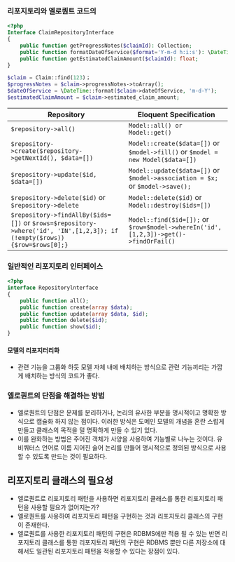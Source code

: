 ### 리포지토리와 엘로퀀트 코드의 
```php
<?php
Interface ClaimRepositoryInterface
{
    public function getProgressNotes($claimId): Collection;
    public function formatDateOfService($format='Y-m-d h:i:s'): \DateTimeImmutable;
    public function getEstimatedClaimAmount($claimId): float;
}
```

```php
$claim = Claim::find(123)；
$progressNotes = $claim->progressNotes->toArray();
$dateOfService = \DateTime::format($claim->dateOfService, 'm-d-Y');
$estimatedClaimAmount = $claim->estimated_claim_amount;
```

| Repository | Eloquent Specification |
|------------|------------------------|
| `$repository->all()` | `Model::all() or Model::get()` |
| `$repository->create($repository->getNextId(), $data=[])` | `Model::create($data=[])` or `$model->fill()` or `$model = new Model($data=[])` |
| `$repository->update($id, $data=[])` | `Model::update($data=[])` or `$model->association = $x;` or `$model->save();` |
| `$repository->delete($id)` or `$repository->delete` | `Model::delete($id)` or `Model::destroy($ids=[])` | 
`$repository->findAllBy($ids=[])` or `$rows=$repository->where('id', 'IN',[1,2,3]); if (!empty($rows)) {$row=$rows[0];}` | `Model::find($id=[]);` or `$row=$model->whereIn('id',[1,2,3])->get()->findOrFail()` |


### 일반적인 리포지토리 인터페이스
```php
<?php
interface Repositorylnterface
{
    public function all();
    public function create(array $data);
    public function update(array $data, $id);
    public function delete($id);	
    public function show($id);	
}
```

#### 모델의 리포지터리화
- 관련 기능을 그룹화 하듯 모델 자체 내에 배치하는 방식으로 관련 기능끼리는 가깝게 배치하는 방식의 코드가 좋다.

### 엘로퀀트의 단점을 해결하는 방법
- 엘로퀀트의 단점은 문제를 분리하거나, 논리의 유사한 부분을 명시적이고 명확한 방식으로 캡슐화 하지 않는 점이다. 이러한 방식은 도메인 모델의 개념을 혼란 스럽게 만들고 클래스의 목적을 덜 명확하게 만들 수 있기 있다.
- 이를 완화하는 방법은 주어진 객체가 사양을 사용하여 기능별로 나누는 것이다. 유비쿼터스 언어로 이름 지어진 술어 논리를 만들어 명시적으로 정의된 방식으로 사용할 수 있도록 만드는 것이 필요하다.

## 리포지토리 클래스의 필요성
- 엘로퀀트로 리포지토리 패턴을 사용하면 리포지토리 클래스를 통한 리포지토리 패턴을 사용할 필요가 없어지는가?
- 엘로퀀트를 사용하여 리포지토리 패턴을 구현하는 것과 리포지토리 클래스의 구현이 존재한다.
- 엘로퀀트를 사용한 리포지토리 패턴의 구현은 RDBMS에만 적용 될 수 있는 반면 리포지토리 클래스를 통한 리포지토리 패턴의 구현은 RDBMS 뿐만 다른 저장소에 대해서도 일관된 리포지토리 패턴을 적용할 수 있다는 장점이 있다.
